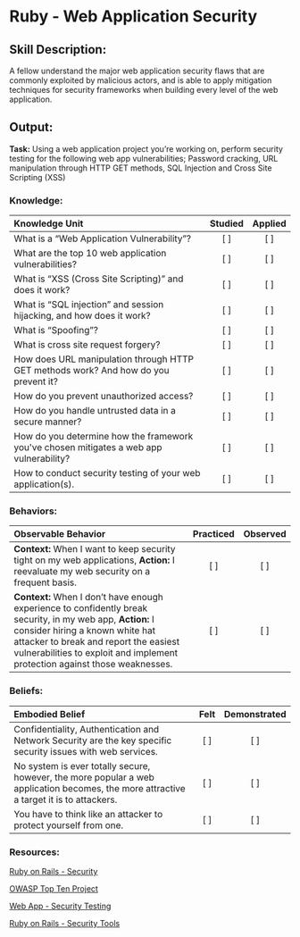 # Ruby - Web Application Security 

## Skill Description: 

A fellow understand the major web application security flaws that are commonly exploited by malicious actors, and is able to apply mitigation techniques for security frameworks when building every level of the web application. 

## Output:
**Task:** Using a web application project you’re working on, perform security testing for the following web app vulnerabilities; Password cracking, URL manipulation through HTTP GET methods, SQL Injection and Cross Site Scripting (XSS)


### Knowledge:
| Knowledge Unit   |      Studied      | Applied |
|:-------------|:------------------:|:--------:|
| What is a “Web Application Vulnerability”?| [ ] | [ ] |
| What are the top 10 web application vulnerabilities?| [ ] | [ ] | 
| What is “XSS (Cross Site Scripting)” and does it work?| [ ] | [ ] |
| What is “SQL injection” and session hijacking, and how does it work? | [ ] | [ ] |
| What is “Spoofing”?| [ ] | [ ] |
| What is cross site request forgery?| [ ] | [ ] |
| How does URL manipulation through HTTP GET methods work? And how do you prevent it?| [ ] | [ ] |
| How do you prevent unauthorized access?| [ ] | [ ] |
| How do you handle untrusted data in a secure manner?| [ ] | [ ] |
| How do you determine how the framework you've chosen mitigates a web app vulnerability?| [ ] | [ ] |
| How to conduct security testing of your web application(s).| [ ] | [ ] |

### Behaviors:
| Observable Behavior   |      Practiced      | Observed |
|:-------------|:------------------:|:--------:|
| **Context:** When I want to keep security tight on my web applications, **Action:** I reevaluate my web security on a frequent basis. | [ ] | [ ] |
| **Context:** When I don’t have enough experience to confidently break security, in my web app, **Action:** I consider hiring a known white hat attacker to break and report the easiest vulnerabilities to exploit and implement protection against those weaknesses. | [ ] | [ ] |

### Beliefs: 
| Embodied Belief   |      Felt      | Demonstrated |
|:-------------|:------------------:|:--------:|
| Confidentiality, Authentication and Network Security are the key specific security issues with web services. | [ ] | [ ] |
No system is ever totally secure, however, the more popular a web application becomes, the more attractive a target it is to attackers. | [ ] | [ ] |
| You have to think like an attacker to protect yourself from one. | [ ] | [ ] |


### Resources:

[Ruby on Rails - Security](http://guides.rubyonrails.org/security.html)

[OWASP Top Ten Project](https://www.owasp.org/index.php/Category:OWASP_Top_Ten_Project)

[Web App - Security Testing]( http://www.softwaretestinghelp.com/security-testing-of-web-applications/) 

[Ruby on Rails - Security Tools](https://hakiri.io/blog/ruby-security-tools-and-resources)
